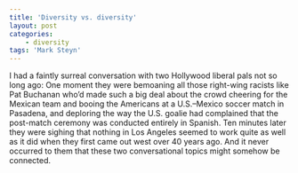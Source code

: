 ```yaml
---
title: 'Diversity vs. diversity'
layout: post
categories:
    - diversity
tags: 'Mark Steyn'
---
```


I had a faintly surreal conversation with two Hollywood liberal pals not so long ago: One moment they were bemoaning all those right-wing racists like Pat Buchanan who’d made such a big deal about the crowd cheering for the Mexican team and booing the Americans at a U.S.–Mexico soccer match in Pasadena, and deploring the way the U.S. goalie had complained that the post-match ceremony was conducted entirely in Spanish. Ten minutes later they were sighing that nothing in Los Angeles seemed to work quite as well as it did when they first came out west over 40 years ago. And it never occurred to them that these two conversational topics might somehow be connected.